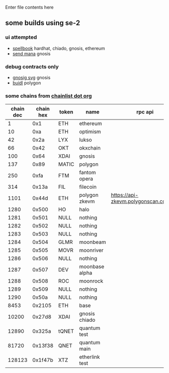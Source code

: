 Enter file contents here

## some builds using se-2

### ui attempted
- [spellbook](https://spellbook-psi.vercel.app/) hardhat, chiado, gnosis, ethereum
- [send mana](https://gnostic-observer.vercel.app/) gnosis
### debug contracts only
- [gnosig svg](https://gnostic-svg-owlwilderness.vercel.app/debug) gnosis
- [buidl](https://buidl-owlwilderness.vercel.app/debug) polygon 
  
### some chains from [chainlist dot org](https://chainlist.org/)
chain dec| chain hex | token | name | rpc api
--- | --- | --- |--- | ---
1 | 0x1 | ETH | ethereum
10 | 0xa | ETH | optimism
42 | 0x2a | LYX | lukso
66 | 0x42 | OKT | okxchain
100 | 0x64 | XDAI | gnosis
137 | 0x89 | MATIC | polygon
250 | 0xfa | FTM | fantom opera
314 | 0x13a | FIL | filecoin
1101 | 0x44d | ETH | polygon zkevm | https://api-zkevm.polygonscan.com/api
1280 | 0x500 | HO | halo
1281 | 0x501 | NULL | nothing
1282 | 0x502 | NULL | nothing
1283 | 0x503 | NULL | nothing
1284 | 0x504 | GLMR | moonbeam
1285 | 0x505 | MOVR | moonriver
1286 | 0x506 | NULL | nothing
1287 | 0x507 | DEV | moonbase alpha
1288 | 0x508 | ROC | moonrock
1289 | 0x509 | NULL | nothing
1290 | 0x50a | NULL | nothing
8453 | 0x2105 | ETH | base
10200 | 0x27d8 | XDAI | gnosis chiado
12890 | 0x325a | tQNET | quantum test
81720 | 0x13f38 | QNET | quantum main
128123 | 0x1f47b | XTZ | etherlink test
